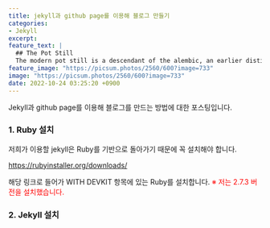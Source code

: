 ```yaml
---
title: jekyll과 github page를 이용해 블로그 만들기
categories:
- Jekyll
excerpt:
feature_text: |
  ## The Pot Still
  The modern pot still is a descendant of the alembic, an earlier distillation device
feature_image: "https://picsum.photos/2560/600?image=733"
image: "https://picsum.photos/2560/600?image=733"
date: 2022-10-24 03:25:20 +0900
---
```



Jekyll과 github page를 이용해 블로그를 만드는 방법에 대한 포스팅입니다.

### 1. Ruby 설치

저희가 이용할 jekyll은 Ruby를 기반으로 돌아가기 때문에 꼭 설치해야 합니다.

<https://rubyinstaller.org/downloads/>

해당 링크로 들어가 WITH DEVKIT 항목에 있는 Ruby를 설치합니다.
<span style="color:red">※ 저는 2.7.3 버전을 설치했습니다.</span>


### 2. Jekyll 설치